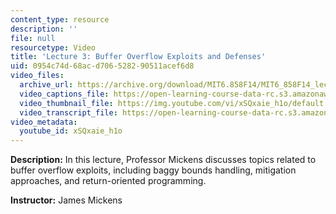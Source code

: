 ```yaml
---
content_type: resource
description: ''
file: null
resourcetype: Video
title: 'Lecture 3: Buffer Overflow Exploits and Defenses'
uid: 0954c74d-68ac-d706-5282-90511acef6d8
video_files:
  archive_url: https://archive.org/download/MIT6.858F14/MIT6_858F14_lec03_300k.mp4
  video_captions_file: https://open-learning-course-data-rc.s3.amazonaws.com/6-858-computer-systems-security-fall-2014/82216b53e529519cbf16b8ceccac066c_xSQxaie_h1o.vtt
  video_thumbnail_file: https://img.youtube.com/vi/xSQxaie_h1o/default.jpg
  video_transcript_file: https://open-learning-course-data-rc.s3.amazonaws.com/6-858-computer-systems-security-fall-2014/212248fe5b79818f8c4fab82c0fc845e_xSQxaie_h1o.pdf
video_metadata:
  youtube_id: xSQxaie_h1o
---
```


**Description:** In this lecture, Professor Mickens discusses topics related to buffer overflow exploits, including baggy bounds handling, mitigation approaches, and return-oriented programming.

**Instructor:** James Mickens